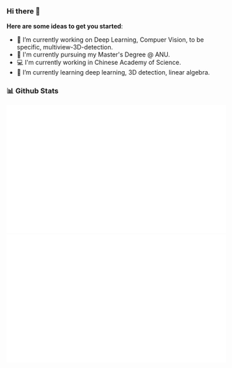### Hi there 👋

**Here are some ideas to get you started**:

- 🔭 I’m currently working on Deep Learning, Compuer Vision, to be specific, multiview-3D-detection.  
- 📖 I'm currently pursuing my Master's Degree @ ANU.  
- 💻 I'm currently working in Chinese Academy of Science.  
- 🌱 I’m currently learning deep learning, 3D detection, linear algebra.  

### 📊 Github Stats
<a href='https://github.com/rahul-jha98/github-stats-transparent'>
  
![Stats Overview](https://raw.githubusercontent.com/ZichengDuan/github-stats-transparent/output/generated/overview.svg)
![Most Used Languages](https://raw.githubusercontent.com/ZichengDuan/github-stats-transparent/output/generated/languages.svg)

</a>
